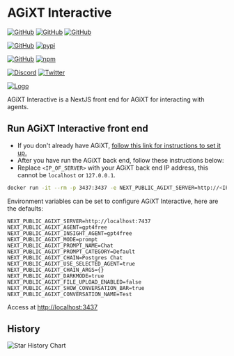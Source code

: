 # AGiXT Interactive

[![GitHub](https://img.shields.io/badge/GitHub-AGiXT%20Core-blue?logo=github&style=plastic)](https://github.com/Josh-XT/AGiXT) [![GitHub](https://img.shields.io/badge/GitHub-AGiXT%20Hub-blue?logo=github&style=plastic)](https://github.com/AGiXT/hub) [![GitHub](https://img.shields.io/badge/GitHub-AGiXT%20NextJS%20Web%20UI-blue?logo=github&style=plastic)](https://github.com/AGiXT/nextjs)

[![GitHub](https://img.shields.io/badge/GitHub-AGiXT%20Python%20SDK-blue?logo=github&style=plastic)](https://github.com/AGiXT/python-sdk) [![pypi](https://img.shields.io/badge/pypi-AGiXT%20Python%20SDK-blue?logo=pypi&style=plastic)](https://pypi.org/project/agixtsdk/)

[![GitHub](https://img.shields.io/badge/GitHub-AGiXT%20TypeScript%20SDK-blue?logo=github&style=plastic)](https://github.com/AGiXT/typescript-sdk) [![npm](https://img.shields.io/badge/npm-AGiXT%20TypeScript%20SDK-blue?logo=npm&style=plastic)](https://www.npmjs.com/package/agixt)

[![Discord](https://img.shields.io/discord/1097720481970397356?label=Discord&logo=discord&logoColor=white&style=plastic&color=5865f2)](https://discord.gg/d3TkHRZcjD)
[![Twitter](https://img.shields.io/badge/Twitter-Follow_@Josh_XT-blue?logo=twitter&style=plastic)](https://twitter.com/Josh_XT)

[![Logo](https://josh-xt.github.io/AGiXT/images/AGiXT-gradient-flat.svg)](https://josh-xt.github.io/AGiXT/)

AGiXT Interactive is a NextJS front end for AGiXT for interacting with agents.

## Run AGiXT Interactive front end

- If you don't already have AGiXT, [follow this link for instructions to set it up.](https://github.com/Josh-XT/AGiXT#quick-start-guide)
- After you have run the AGiXT back end, follow these instructions below:
- Replace `<IP_OF_SERVER>` with your AGiXT back end IP address, this cannot be `localhost` or `127.0.0.1`.

```bash
docker run -it --rm -p 3437:3437 -e NEXT_PUBLIC_AGIXT_SERVER=http://<IP_OF_SERVER>:7437 joshxt/agixtinteractive:main
```

Environment variables can be set to configure AGiXT Interactive, here are the defaults:

```env
NEXT_PUBLIC_AGIXT_SERVER=http://localhost:7437
NEXT_PUBLIC_AGIXT_AGENT=gpt4free
NEXT_PUBLIC_AGIXT_INSIGHT_AGENT=gpt4free
NEXT_PUBLIC_AGIXT_MODE=prompt
NEXT_PUBLIC_AGIXT_PROMPT_NAME=Chat
NEXT_PUBLIC_AGIXT_PROMPT_CATEGORY=Default
NEXT_PUBLIC_AGIXT_CHAIN=Postgres Chat
NEXT_PUBLIC_AGIXT_USE_SELECTED_AGENT=true
NEXT_PUBLIC_AGIXT_CHAIN_ARGS={}
NEXT_PUBLIC_AGIXT_DARKMODE=true
NEXT_PUBLIC_AGIXT_FILE_UPLOAD_ENABLED=false
NEXT_PUBLIC_AGIXT_SHOW_CONVERSATION_BAR=true
NEXT_PUBLIC_AGIXT_CONVERSATION_NAME=Test
```

Access at <http://localhost:3437>

## History

![Star History Chart](https://api.star-history.com/svg?repos=Josh-XT/AGiXT&type=Dat)
